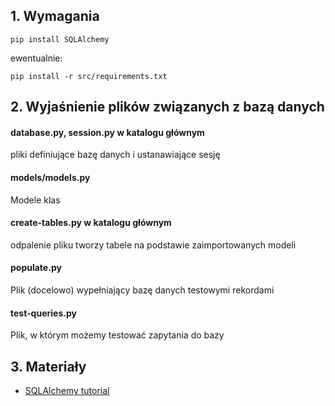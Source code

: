 ## 1. Wymagania

`pip install SQLAlchemy`

ewentualnie:

`pip install -r src/requirements.txt`

## 2. Wyjaśnienie plików związanych z bazą danych

#### database.py, session.py w katalogu głównym
pliki definiujące bazę danych i ustanawiające sesję

#### models/models.py
Modele klas

#### create-tables.py w katalogu głównym
odpalenie pliku tworzy tabele na podstawie zaimportowanych modeli

#### populate.py
Plik (docelowo) wypełniający bazę danych testowymi rekordami

#### test-queries.py
Plik, w którym możemy testować zapytania do bazy

## 3. Materiały

* [SQLAlchemy tutorial](https://docs.sqlalchemy.org/en/14/orm/tutorial.html)